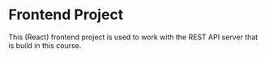 # Frontend Project

This (React) frontend project is used to work with the REST API server that is build in this course.